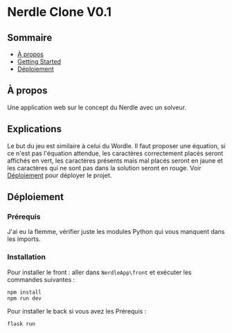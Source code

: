 # Nerdle Clone V0.1

## Sommaire

- [À propos](#apropos)
- [Getting Started](#explications)
- [Déploiement](#deploiement)


## À propos <a name="apropos"></a>

Une application web sur le concept du Nerdle avec un solveur.

## Explications <a name="explications"></a>

Le but du jeu est similaire à celui du Wordle. Il faut proposer une équation, si ce n'est pas l'équation attendue, les caractères correctement placés seront affichés en vert, les caractères présents mais mal placés seront en jaune et les caractères qui ne sont pas dans la solution seront en rouge. Voir [Déploiement](#deploiement) pour déployer le projet.


## Déploiement <a name="deploiement"></a>
### Prérequis

J'ai eu la flemme, vérifier juste les modules Python qui vous manquent dans les imports.

### Installation

Pour installer le front : 
aller dans ```NerdleApp\front``` et exécuter les commandes suivantes : 
```
npm install
npm run dev
```

Pour installer le back si vous avez les Prérequis :

```
flask run
```
